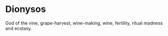 # Dionysos
God of the vine, grape-harvest, wine-making, wine, fertility, ritual madness and ecstasy.
